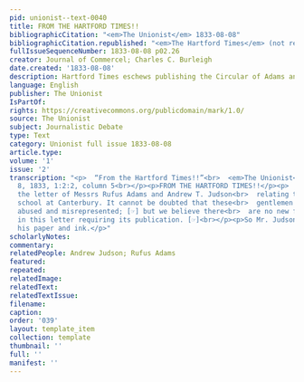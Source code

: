 ```yaml
---
pid: unionist--text-0040
title: FROM THE HARTFORD TIMES!!
bibliographicCitation: "<em>The Unionist</em> 1833-08-08"
bibliographicCitation.republished: "<em>The Hartford Times</em> (not researched)"
fullIssueSequenceNumber: 1833-08-08 p02.26
creator: Journal of Commercel; Charles C. Burleigh
date.created: '1833-08-08'
description: Hartford Times eschews publishing the Circular of Adams and Judson
language: English
publisher: The Unionist
IsPartOf: 
rights: https://creativecommons.org/publicdomain/mark/1.0/
source: The Unionist
subject: Journalistic Debate
type: Text
category: Unionist full issue 1833-08-08
article.type: 
volume: '1'
issue: '2'
transcription: "<p>  “From the Hartford Times!!”<br>  <em>The Unionist</em>  August
  8, 1833, 1:2:2, column 5<br></p><p>FROM THE HARTFORD TIMES!!</p><p>  We have received
  the letter of Messrs Rufus Adams and Andrew T. Judson<br>  relating to the negro
  school at Canterbury. It cannot be doubted that these<br>  gentlemen have been much
  abused and misrepresented; [☞] but we believe there<br>  are no new facts set forth
  in this letter requiring its publication. [☞]<br></p><p>So Mr. Judson has wasted
  his paper and ink.</p>"
scholarlyNotes: 
commentary: 
relatedPeople: Andrew Judson; Rufus Adams
featured: 
repeated: 
relatedImage: 
relatedText: 
relatedTextIssue: 
filename: 
caption: 
order: '039'
layout: template_item
collection: template
thumbnail: ''
full: ''
manifest: ''
---
```

